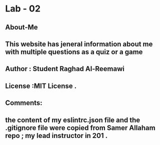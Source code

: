 # **Lab - 02**

## **About-Me**


## **This website has jeneral information about me with multiple questions as a quiz or a game** 

## **Author : Student Raghad Al-Reemawi**

## **License :MIT License .**
## **Comments:**

## **the content of my eslintrc.json file and the .gitignore file  were copied from Samer Allaham repo ; my lead instructor in 201 .**


